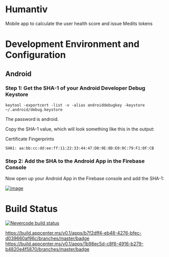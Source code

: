 # Humantiv
Mobile app to calculate the user health score and issue Medits tokens

# Development Environment and Configuration

## Android

### Step 1: Get the SHA-1 of your Android Developer Debug Keystore

    keytool -exportcert -list -v -alias androiddebugkey -keystore ~/.android/debug.keystore

The password is android.

Copy the SHA-1 value, which will look something like this in the output:

Certificate Fingerprints

    SHA1: aa:bb:cc:dd:ee:ff:11:22:33:44:47:D0:9E:8D:E0:0C:79:F1:0F:CB

### Step 2: Add the SHA to the Android App in the Firebase Console

Now open up your Android App in the Firebase console and add the SHA-1:

[![image](https://user-images.githubusercontent.com/1926984/34451636-e854a330-ed5e-11e7-83b9-459d5d59b86c.png)](https://user-images.githubusercontent.com/1926984/34451636-e854a330-ed5e-11e7-83b9-459d5d59b86c.png) 

# Build Status
[![Nevercode build status](https://app.nevercode.io/api/projects/679a112b-d03e-4998-9ec5-b7380f833b18/workflows/87fd9f97-e635-442e-a4a4-e1b03ad825c5/status_badge.svg?branch=master)](https://app.nevercode.io/#/project/679a112b-d03e-4998-9ec5-b7380f833b18/workflow/87fd9f97-e635-442e-a4a4-e1b03ad825c5/latestBuild?branch=master)

https://build.appcenter.ms/v0.1/apps/b7f2dff4-eb48-4276-bfec-d039660af96c/branches/master/badge
https://build.appcenter.ms/v0.1/apps/1b98ec5d-c8f6-4916-b279-b4820e4f5870/branches/master/badge

